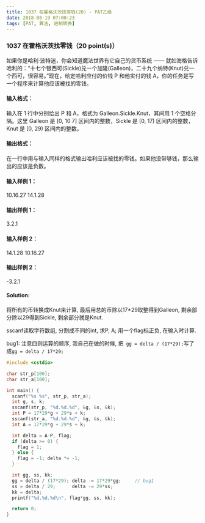 ```yaml
---
title: 1037 在霍格沃茨找零钱(20) - PAT乙级
date: 2018-08-19 07:00:23
tags: [PAT, 算法, 进制转换]
---
```


### 1037 在霍格沃茨找零钱（20 point(s)）

如果你是哈利·波特迷，你会知道魔法世界有它自己的货币系统 —— 就如海格告诉哈利的：“十七个银西可(Sickle)兑一个加隆(Galleon)，二十九个纳特(Knut)兑一个西可，很容易。”现在，给定哈利应付的价钱 P 和他实付的钱 A，你的任务是写一个程序来计算他应该被找的零钱。

#### 输入格式：

输入在 1 行中分别给出 P 和 A，格式为 Galleon.Sickle.Knut，其间用 1 个空格分隔。这里 Galleon 是 [0, 10
​7] 区间内的整数，Sickle 是 [0, 17) 区间内的整数，Knut 是 [0, 29) 区间内的整数。

#### 输出格式：
在一行中用与输入同样的格式输出哈利应该被找的零钱。如果他没带够钱，那么输出的应该是负数。

#### 输入样例 1：

10.16.27 14.1.28

#### 输出样例 1：
3.2.1

#### 输入样例 2：
14.1.28 10.16.27

#### 输出样例 2：
-3.2.1

#### Solution:

将所有的币转换成Knut来计算, 最后用总的币除以17*29取整得到Galleon, 剩余部分除以29得到Sickle, 剩余部分就是Knut.

sscanf读取字符数组, 分割成不同的int, 求P, A; 用一个flag标正负, 在输入时计算.

bug1:
注意四则运算的顺序, 我自己在做的时候, 把` gg = delta / (17*29);`写了成`gg = delta / 17*29;`


```cpp
#include <cstdio>

char str_p[100];
char str_a[100];

int main() {
  scanf("%s %s", str_p, str_a);
  int g, s, k;
  sscanf(str_p, "%d.%d.%d", &g, &s, &k);
  int P = 17*29*g + 29*s + k;
  sscanf(str_a, "%d.%d.%d", &g, &s, &k);
  int A = 17*29*g + 29*s + k;

  int delta = A-P, flag;
  if (delta >= 0) {
    flag = 1;
  } else {
    flag = -1; delta *= -1;
  }

  int gg, ss, kk;
  gg = delta / (17*29); delta -= 17*29*gg;     // bug1
  ss = delta / 29;      delta -= 29*ss;
  kk = delta;
  printf("%d.%d.%d\n", flag*gg, ss, kk);

  return 0;
}
```

